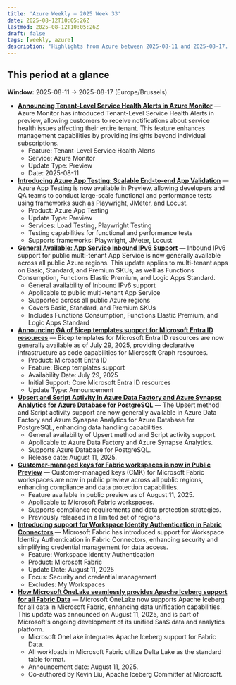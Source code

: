 ```yaml
---
title: 'Azure Weekly – 2025 Week 33'
date: 2025-08-12T10:05:26Z
lastmod: 2025-08-12T10:05:26Z
draft: false
tags: [weekly, azure]
description: 'Highlights from Azure between 2025-08-11 and 2025-08-17.'
---
```

## This period at a glance

**Window:** 2025-08-11 → 2025-08-17 (Europe/Brussels)

- **[Announcing Tenant-Level Service Health Alerts in Azure Monitor](<https://azure.microsoft.com/updates?id=499776>)** — Azure Monitor has introduced Tenant-Level Service Health Alerts in preview, allowing customers to receive notifications about service health issues affecting their entire tenant. This feature enhances management capabilities by providing insights beyond individual subscriptions.
  - Feature: Tenant-Level Service Health Alerts
  - Service: Azure Monitor
  - Update Type: Preview
  - Date: 2025-08-11
- **[Introducing Azure App Testing: Scalable End-to-end App Validation](<https://azure.microsoft.com/updates?id=500203>)** — Azure App Testing is now available in Preview, allowing developers and QA teams to conduct large-scale functional and performance tests using frameworks such as Playwright, JMeter, and Locust.
  - Product: Azure App Testing
  - Update Type: Preview
  - Services: Load Testing, Playwright Testing
  - Testing capabilities for functional and performance tests
  - Supports frameworks: Playwright, JMeter, Locust
- **[General Available: App Service Inbound IPv6 Support](<https://azure.microsoft.com/updates?id=499998>)** — Inbound IPv6 support for public multi-tenant App Service is now generally available across all public Azure regions. This update applies to multi-tenant apps on Basic, Standard, and Premium SKUs, as well as Functions Consumption, Functions Elastic Premium, and Logic Apps Standard.
  - General availability of Inbound IPv6 support
  - Applicable to public multi-tenant App Service
  - Supported across all public Azure regions
  - Covers Basic, Standard, and Premium SKUs
  - Includes Functions Consumption, Functions Elastic Premium, and Logic Apps Standard
- **[Announcing GA of Bicep templates support for Microsoft Entra ID resources](https://devblogs.microsoft.com/identity/bicep-templates-for-microsoft-entra-id-resources-is-ga/)** — Bicep templates for Microsoft Entra ID resources are now generally available as of July 29, 2025, providing declarative infrastructure as code capabilities for Microsoft Graph resources.
  - Product: Microsoft Entra ID
  - Feature: Bicep templates support
  - Availability Date: July 29, 2025
  - Initial Support: Core Microsoft Entra ID resources
  - Update Type: Announcement
- **[Upsert and Script Activity in Azure Data Factory and Azure Synapse Analytics for Azure Database for PostgreSQL](<https://azure.microsoft.com/updates?id=499748>)** — The Upsert method and Script activity support are now generally available in Azure Data Factory and Azure Synapse Analytics for Azure Database for PostgreSQL, enhancing data handling capabilities.
  - General availability of Upsert method and Script activity support.
  - Applicable to Azure Data Factory and Azure Synapse Analytics.
  - Supports Azure Database for PostgreSQL.
  - Release date: August 11, 2025.
- **[Customer-managed keys for Fabric workspaces is now in Public Preview](https://blog.fabric.microsoft.com/en-US/blog/customer-managed-keys-for-fabric-workspaces-available-in-all-public-regions-now-preview/)** — Customer-managed keys (CMK) for Microsoft Fabric workspaces are now in public preview across all public regions, enhancing compliance and data protection capabilities.
  - Feature available in public preview as of August 11, 2025.
  - Applicable to Microsoft Fabric workspaces.
  - Supports compliance requirements and data protection strategies.
  - Previously released in a limited set of regions.
- **[Introducing support for Workspace Identity Authentication in Fabric Connectors](https://blog.fabric.microsoft.com/en-US/blog/announcing-support-for-workspace-identity-authentication-in-new-fabric-connectors-and-for-dataflow-gen2/)** — Microsoft Fabric has introduced support for Workspace Identity Authentication in Fabric Connectors, enhancing security and simplifying credential management for data access.
  - Feature: Workspace Identity Authentication
  - Product: Microsoft Fabric
  - Update Date: August 11, 2025
  - Focus: Security and credential management
  - Excludes: My Workspaces
- **[How Microsoft OneLake seamlessly provides Apache Iceberg support for all Fabric Data](https://blog.fabric.microsoft.com/en-US/blog/how-to-access-your-microsoft-fabric-tables-in-apache-iceberg-format/)** — Microsoft OneLake now supports Apache Iceberg for all data in Microsoft Fabric, enhancing data unification capabilities. This update was announced on August 11, 2025, and is part of Microsoft's ongoing development of its unified SaaS data and analytics platform.
  - Microsoft OneLake integrates Apache Iceberg support for Fabric Data.
  - All workloads in Microsoft Fabric utilize Delta Lake as the standard table format.
  - Announcement date: August 11, 2025.
  - Co-authored by Kevin Liu, Apache Iceberg Committer at Microsoft.

